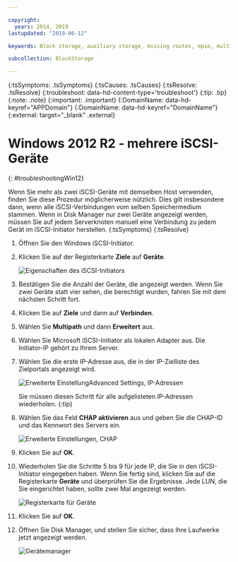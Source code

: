 ```yaml
---

copyright:
  years: 2014, 2019
lastupdated: "2019-06-12"

keywords: Block storage, auxiliary storage, missing routes, mpio, multipath, windows, troubleshooting

subcollection: BlockStorage

---
```

{:tsSymptoms: .tsSymptoms}
{:tsCauses: .tsCauses}
{:tsResolve: .tsResolve}
{:troubleshoot: data-hd-content-type='troubleshoot'}
{:tip: .tip}
{:note: .note}
{:important: .important}
{:DomainName: data-hd-keyref="APPDomain"}
{:DomainName: data-hd-keyref="DomainName"}
{:external: target="_blank" .external}

# Windows 2012 R2 - mehrere iSCSI-Geräte
{: #troubleshootingWin12}

Wenn Sie mehr als zwei iSCSI-Geräte mit demselben Host verwenden, finden Sie diese Prozedur möglicherweise nützlich. Dies gilt insbesondere dann, wenn alle iSCSI-Verbindungen vom selben Speichermedium stammen.
Wenn in Disk Manager nur zwei Geräte angezeigt werden, müssen Sie auf jedem Serverknoten manuell eine Verbindung zu jedem Gerät im iSCSI-Initiator herstellen.
{:tsSymptoms}
{:tsResolve}


1. Öffnen Sie den Windows iSCSI-Initiator.
2. Klicken Sie auf der Registerkarte **Ziele** auf **Geräte**.

   ![Eigenschaften des iSCSI-Initiators](/images/win12-ts1.png)
3. Bestätigen Sie die Anzahl der Geräte, die angezeigt werden. Wenn Sie zwei Geräte statt vier sehen, die berechtigt wurden, fahren Sie mit dem nächsten Schritt fort.
4. Klicken Sie auf **Ziele** und dann auf **Verbinden**.
5. Wählen Sie **Multipath** und dann **Erweitert** aus.
6. Wählen Sie Microsoft iSCSI-Initiator als lokalen Adapter aus. Die Initiator-IP gehört zu Ihrem Server.
7. Wählen Sie die erste IP-Adresse aus, die in der IP-Zielliste des Zielportals angezeigt wird.

   ![Erweiterte EinstellungAdvanced Settings, IP-Adressen](/images/win12-ts3.png)

   Sie müssen diesen Schritt für alle aufgelisteten IP-Adressen wiederholen.
   {:tip}

8. Wählen Sie das Feld **CHAP aktivieren** aus und geben Sie die CHAP-ID und das Kennwort des Servers ein.

   ![Erweiterte Einstellungen, CHAP](/images/win12-ts4.png)
9. Klicken Sie auf **OK**.
10. Wiederholen Sie die Schritte 5 bis 9 für jede IP, die Sie in den iSCSI-Initiator eingegeben haben. Wenn Sie fertig sind, klicken Sie auf die Registerkarte **Geräte** und überprüfen Sie die Ergebnisse. Jede LUN, die Sie eingerichtet haben, sollte zwei Mal angezeigt werden.

    ![Registerkarte für Geräte](/images/win12-ts5.png)
11. Klicken Sie auf **OK**.
12. Öffnen Sie Disk Manager, und stellen Sie sicher, dass Ihre Laufwerke jetzt angezeigt werden.

    ![Gerätemanager](/images/win12-ts6.png)
